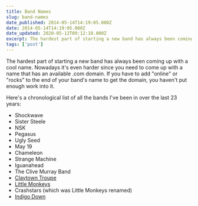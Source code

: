 ```yaml
---
title: Band Names
slug: band-names
date_published: 2014-05-14T14:19:05.000Z
date: 2014-05-14T14:19:05.000Z
date_updated: 2020-05-12T09:12:10.000Z
excerpt: The hardest part of starting a new band has always been coming up with a cool name.
tags: ['post']
---
```


The hardest part of starting a new band has always been coming up with a cool name. Nowadays it's even harder since you need to come up with a name that has an available .com domain. If you have to add "online" or "rocks" to the end of your band's name to get the domain, you haven't put enough work into it.

Here's a chronological list of all the bands I've been in over the last 23 years:

- Shockwave
- Sister Steele
- NSK
- Pegasus
- Ugly Seed
- May 19
- Chameleon
- Strange Machine
- Iguanahead
- The Clive Murray Band
- [Claytown Troupe](http://en.wikipedia.org/wiki/Claytown_Troupe)
- [Little Monkeys](http://www.amazon.co.uk/Live-The-Marquee-Little-Monkeys/dp/B00350WWU8)
- Crashstars (which was Little Monkeys renamed)
- [Indigo Down](http://indigodown.com/)
